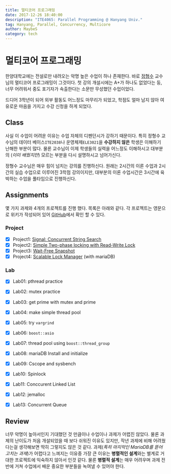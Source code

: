 ```yaml
---
title: 멀티코어 프로그래밍
date: 2017-12-26 18:40:00
description: "ITE4065: Parallel Programming @ Hanyang Univ."
tag: Hanyang, Parallel, Concurrency, Multicore
author: MaybeS
category: tech
---
```


# 멀티코어 프로그래밍

한양대학교에는 전설로만 내려오는 악명 높은 수업이 하나 존재한다. 바로 [정형수](https://sites.google.com/site/hyungsoojung/) 교수님의 멀티코어 프로그래밍이 그것이다. 첫 강의 개설시에는 A+가 하나도 없었다는 둥, 너무 어려워서 중도 포기자가 속출한다는 소문만 무성했던 수업이었다.

드디어 3학년이 되어 외부 활동도 어느정도 마무리가 되었고, 학점도 얼마 남지 않아 여유로운 마음을 가지고 수강 신청을 하게 되었다.

## Class

사실 이 수업이 어려운 이유는 수업 자체의 디펜던시가 강하기 때문이다. 특히 정형수 교수님의 데이터 베이스`ITE2038`나 운영체제`ELE3021`을  **수강하지 않은** 학생은 이해하기 난해한 부분이 많다. 물론 교수님이 이제 학생들의 실력을 어느정도 이해하시고 대부분의 (*이미 배웠지만*) 모르는 부분을 다시 설명하시고 넘어가신다.

정형수 교수님은 매우 힘이 넘치는 강의를 진행하신다. 원래는 2시간의 이론 수업과 2시간의 실습 수업으로 이루어진 3학점 강의이지만, 대부분의 이론 수업시간은 3시간에 육박하는 수업을 풀타임으로 진행하신다.

## Assignments

몇 가지 과제와 4개의 프로젝트를 진행 했다. 목록은 아래와 같다. 각 프로젝트는 영문으로 위키가 작성되어 있어 [GitHub](https://github.com/MaybeS/ITE4065)에서 확인 할 수 있다.

### Project

- [x] Project1: [Signal: Concurrent String Search](https://github.com/MaybeS/ITE4065/wiki/project1-multi)
- [x] Project2: [Simple Two-phase locking with Read-Write Lock](https://github.com/MaybeS/ITE4065/wiki/Project2)
- [x] Project3: [Wait-Free Snapshot](https://github.com/MaybeS/ITE4065/wiki/Project3)
- [x] Project4: [Scalable Lock Manager](https://github.com/MaybeS/ITE4065/wiki/Project4) (with mariaDB)

### Lab

- [x] Lab01: pthread practice
- [x] Lab02: mutex practice
- [x] Lab03: get prime with mutex and prime
- [x] Lab04: make simple thread pool
- [x] Lab05: try `vargrind`
- [x] Lab06: `boost::asio`
- [x] Lab07: thread pool using `boost::thread_group`
- [x] Lab08: mariaDB Install and initialize
- [x] Lab09: Cscope and sysbench
- [x] Lab10: Spinlock
- [x] Lab11: Conccurent Linked List
- [x] Lab12: jemalloc
- [x] Lab13: Concurrent Queue


## Review

너무 악명이 높아서인지 기대했던 것 만큼이나 수업이나 과제가 어렵진 않았다. 물론 과제의 난이도가 처음 개설되었을 때 보다 쉬워진 이유도 있지만, 작년 과제에 비해 어려웠다는걸 생각해보면 딱히 그렇지도 않은 것 같다. 과제(*특히 마지막인 MariaDB를 뜯어 고치는 과제*)가 어렵다고 느껴지는 이유중 가장 큰 이유는 **병렬적인 설계**와는 별계로 거대한 프로젝트에 익숙하지 않아서 인것 같다. 물론 **병렬적 설계**는 매우 어려우며 과제 전반에 거쳐 수업에서 배운 중요한 부분들을 녹여낼 수 있어야 한다.


